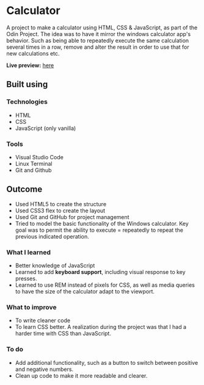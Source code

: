 # Calculator

A project to make a calculator using HTML, CSS & JavaScript, as part of the Odin Project. 
The idea was to have it mirror the windows calculator app's behavior. Such as being able to repeatedly execute the same calculation several times in a row, 
remove and alter the result in order to use that for new calculations etc. 

**Live preview:** [here](https://shedcape.github.io/calculator/)

## Built using

### Technologies
* HTML
* CSS
* JavaScript (only vanilla)

### Tools
* Visual Studio Code
* Linux Terminal
* Git and Github

## Outcome

* Used HTML5 to create the structure
* Used CSS3 flex to create the layout
* Used Git and GitHub for project management
* Tried to model the basic functionality of the Windows calculator. Key goal was to permit the ability to execute = repeatedly to repeat the previous indicated operation. 

### What I learned
* Better knowledge of JavaScript
* Learned to add **keyboard support**, including visual response to key presses. 
* Learned to use REM instead of pixels for CSS, as well as media queries to have the size of the calculator adapt to the viewport. 

### What to improve
* To write cleaner code
* To learn CSS better. A realization during the project was that I had a harder time with CSS than JavaScript. 

### To do
* Add additional functionality, such as a button to switch between positive and negative numbers. 
* Clean up code to make it more readable and clearer. 


